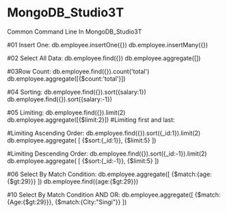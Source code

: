 # MongoDB_Studio3T
Common Command Line In MongoDB_Studio3T

#01 Insert One: 
db.employee.insertOne({})
db.employee.insertMany({})

#02 Select All Data:
db.employee.find({})
db.employee.aggregate([])

#03Row Count:
db.employee.find({}).count('total')
db.employee.aggregate([{$count:'total'}])

#04 Sorting: 
db.employee.find({}).sort({salary:1})
db.employee.find({}).sort({salary:-1})

#05 Limiting: 
db.employee.find({}).limit(2)
db.employee.aggregate([{$limit:2}])
#Limiting first and last:

#Limiting  Ascending Order: 
db.employee.find({}).sort({_id:1}).limit(2)
db.employee.aggregate(
[
{$sort:{_id:1}},
{$limit:5}
])

#Limiting  Descending Order: 
db.employee.find({}).sort({_id:-1}).limit(2)
db.employee.aggregate(
[
{$sort:{_id:-1}},
{$limit:5}
])

#06 Select By Match Condition: 
db.employee.aggregate([
{$match:{age:{$gt:29}}}
])
db.employee.find({age:{$gt:29}})

#10 Select By Match Condition AND OR:
db.employee.aggregate([
{$match:{Age:{$gt:29}}},
{$match:{City:"Singi"}}
])




